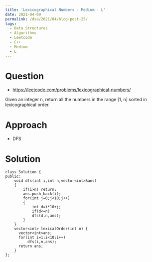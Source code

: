 ```yaml
---
title: 'Lexicographical Numbers - Medium - L'
date: 2021-04-09
permalink: /dsa/2021/04/blog-post-25/
tags:
  - Data Structures
  - Algorithms
  - Leetcode
  - C++
  - Medium
  - L
---
```


# Question

- https://leetcode.com/problems/lexicographical-numbers/

Given an integer n, return all the numbers in the range [1, n] sorted in lexicographical order.


# Approach

- DFS

# Solution
```
class Solution {
public:
    void dfs(int i,int n,vector<int>&ans)
    {
        if(i>n) return;
        ans.push_back(i);
        for(int j=0;j<10;j++)
        {
            int d=i*10+j;
            if(d<=n)
            dfs(d,n,ans);
        }
    }
    vector<int> lexicalOrder(int n) {
      vector<int>ans;
      for(int i=1;i<10;i++)
          dfs(i,n,ans);
      return ans;
    }
};
```
